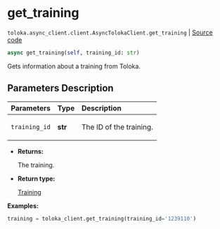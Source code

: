 # get_training
`toloka.async_client.client.AsyncTolokaClient.get_training` | [Source code](https://github.com/Toloka/toloka-kit/blob/v1.2.1/src/async_client/client.py#L0)

```python
async get_training(self, training_id: str)
```

Gets information about a training from Toloka.

## Parameters Description

| Parameters | Type | Description |
| :----------| :----| :-----------|
`training_id`|**str**|<p>The ID of the training.</p>

* **Returns:**

  The training.

* **Return type:**

  [Training](toloka.client.training.Training.md)

**Examples:**


```python
training = toloka_client.get_training(training_id='1239110')
```
